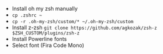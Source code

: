 - Install oh my zsh manually
- `cp .zshrc ~`
- `cp -r .oh-my-zsh/custom/* ~/.oh-my-zsh/custom`
- Install z-zsh `git clone https://github.com/agkozak/zsh-z $ZSH_CUSTOM/plugins/zsh-z`
- Install Powerline fonts
- Select font (Fira Code Mono)
